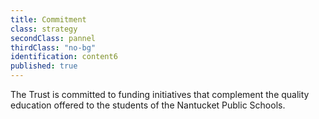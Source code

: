 ```yaml
---
title: Commitment
class: strategy
secondClass: pannel
thirdClass: "no-bg"
identification: content6
published: true
---
```


The Trust is committed to funding initiatives that complement the quality education offered to the students of the Nantucket Public Schools. 